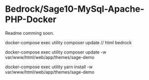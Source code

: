 # Bedrock/Sage10-MySql-Apache-PHP-Docker
Readme comming soon.

docker-compose exec utility composer update // html bedrock


docker-compose exec utility composer update -w var/www/html/web/app/themes/sage-demo 

docker-compose exec utility yarn install -w var/www/html/web/app/themes/sage-demo  




